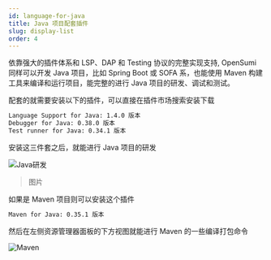 ```yaml
---
id: language-for-java
title: Java 项目配套插件
slug: display-list
order: 4
---
```


依靠强大的插件体系和 LSP、DAP 和 Testing 协议的完整实现支持, OpenSumi 同样可以开发 Java 项目，比如 Spring Boot 或 SOFA 系，也能使用 Maven 构建工具来编译和运行项目，能完整的进行 Java 项目的研发、调试和测试。

配套的就需要安装以下的插件，可以直接在插件市场搜索安装下载

```bash
Language Support for Java: 1.4.0 版本
Debugger for Java: 0.38.0 版本
Test runner for Java: 0.34.1 版本
```

安装这三件套之后，就能进行 Java 项目的研发

![Java研发](https://img.alicdn.com/imgextra/i1/O1CN019llEwh1u7TG9OOals_!!6000000005990-2-tps-1047-479.png)

> 图片

如果是 Maven 项目则可以安装这个插件

```bash
Maven for Java: 0.35.1 版本
```

然后在左侧资源管理器面板的下方视图就能进行 Maven 的一些编译打包命令

![Maven](https://img.alicdn.com/imgextra/i2/O1CN01BFznav29sqSeuKrJp_!!6000000008124-0-tps-498-388.jpg)